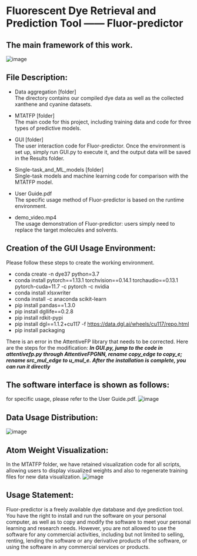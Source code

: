 # Fluorescent Dye Retrieval and Prediction Tool —— Fluor-predictor
## The main framework of this work.
![image](https://github.com/wenxiang-Song/fluor_pred/blob/main/figures/2.png?raw=true)

## File Description:
* Data aggregation [folder]  
  The directory contains our compiled dye data as well as the collected xanthene  and cyanine datasets.  
    
* MTATFP [folder]  
  The main code for this project, including training data and code for three types of predictive models.  
    
* GUI [folder]  
  The user interaction code for Fluor-predictor. Once the environment is set up, simply run GUI.py to execute it, and the output data will be saved in the Results folder.  
    
* Single-task_and_ML_models [folder]  
  Single-task models and machine learning code for comparison with the MTATFP model.  
    
* User Guide.pdf  
  The specific usage method of Fluor-predictor is based on the runtime environment.
  
* demo_video.mp4  
  The usage demonstration of Fluor-predictor: users simply need to replace the target molecules and solvents.

## Creation of the GUI Usage Environment:  
Please follow these steps to create the working environment.  
* conda create -n dye37 python=3.7
* conda install pytorch==1.13.1 torchvision==0.14.1 torchaudio==0.13.1 pytorch-cuda=11.7 -c pytorch -c nvidia
* conda install xlsxwriter
* conda install -c anaconda scikit-learn
* pip install pandas==1.3.0
* pip install dgllife==0.2.8
* pip install rdkit-pypi
* pip install dgl==1.1.2+cu117 -f https://data.dgl.ai/wheels/cu117/repo.html
* pip install packaging
  
There is an error in the AttentiveFP library that needs to be corrected. Here are the steps for the modification: ___In GUI.py, jump to the code in attentivefp.py through AttentiveFPGNN, rename copy_edge to copy_e; rename src_mul_edge to u_mul_e. After the installation is complete, you can run it directly___  
  
## The software interface is shown as follows:
for specific usage, please refer to the User Guide.pdf.
![image](https://github.com/wenxiang-Song/fluor_pred/blob/main/figures/1.png?raw=true)

## Data Usage Distribution:
![image](https://github.com/wenxiang-Song/fluor_pred/blob/main/figures/3.png?raw=true)

## Atom Weight Visualization:
In the MTATFP folder, we have retained visualization code for all scripts, allowing users to display visualized weights and also to regenerate training files for new data visualization.
![image](https://github.com/wenxiang-Song/fluor_pred/blob/main/figures/4.png?raw=true)

## Usage Statement:
Fluor-predictor is a freely available dye database and dye prediction tool. You have the right to install and run the software on your personal computer, as well as to copy and modify the software to meet your personal learning and research needs. However, you are not allowed to use the software for any commercial activities, including but not limited to selling, renting, lending the software or any derivative products of the software, or using the software in any commercial services or products.

